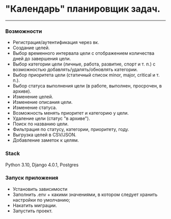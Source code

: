 # **"Календарь" планировщик задач.**
____

### Возможности

* Регистрация/аутентификация через вк.
* Создание целей.
* Выбор временного интервала цели с отображением количества дней до завершения цели.
* Выбор категории цели (личные, работа, развитие, спорт и т. п.) с возможностью добавлять/удалять/обновлять категории.
* Выбор приоритета цели (статичный список minor, major, critical и т. п.).
* Выбор статуса выполнения цели (в работе, выполнен, просрочен, в архиве).
* Изменение целей.
* Изменение описания цели.
* Изменение статуса.
* Возможность менять приоритет и категорию у цели.
* Удаление цели (статус "в архиве").
* Поиск по названию цели.
* Фильтрация по статусу, категории, приоритету, году.
* Выгрузка целей в CSV/JSON.
* Добавление заметок к целям.

### Stack

Python 3.10, Django 4.0.1, Postgres

### Запуск приложения

* Установить зависимости 
* Заполнить .env + какими значениями, в котором следует хранить настройки по умолчанию;
* Накатить миграции.
* Запустить проект.

